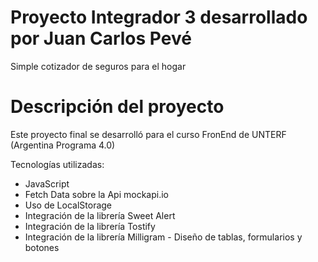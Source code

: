 # Proyecto Integrador 3 desarrollado por Juan Carlos Pevé 
Simple cotizador de seguros para el hogar

# Descripción del proyecto
Este proyecto final se desarrolló para el curso FronEnd de UNTERF (Argentina Programa 4.0)

Tecnologías utilizadas:
- JavaScript
- Fetch Data sobre la Api mockapi.io
- Uso de LocalStorage
- Integración de la librería Sweet Alert
- Integración de la librería Tostify
- Integración de la librería Milligram - Diseño de tablas, formularios y botones
